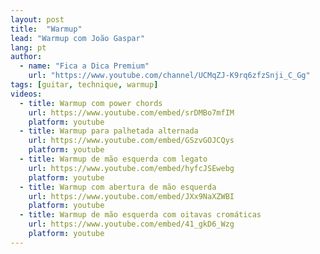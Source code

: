 ```yaml
---
layout: post
title:  "Warmup"
lead: "Warmup com João Gaspar"
lang: pt
author:
  - name: "Fica a Dica Premium"
    url: "https://www.youtube.com/channel/UCMqZJ-K9rq6zfzSnji_C_Gg"
tags: [guitar, technique, warmup]
videos:
  - title: Warmup com power chords
    url: https://www.youtube.com/embed/srDMBo7mfIM
    platform: youtube
  - title: Warmup para palhetada alternada
    url: https://www.youtube.com/embed/GSzvGOJCQys
    platform: youtube
  - title: Warmup de mão esquerda com legato
    url: https://www.youtube.com/embed/hyfcJSEwebg
    platform: youtube
  - title: Warmup com abertura de mão esquerda
    url: https://www.youtube.com/embed/JXx9NaXZWBI
    platform: youtube
  - title: Warmup de mão esquerda com oitavas cromáticas
    url: https://www.youtube.com/embed/41_gkD6_Wzg
    platform: youtube
---
```

